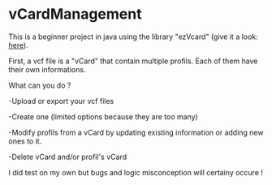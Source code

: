 # vCardManagement


This is a beginner project in java using the library "ezVcard" (give it a look: <a href="https://github.com/mangstadt/ez-vcard">here</a>). 


First, a vcf file is a "vCard" that contain multiple profils. Each of them have their own informations.

What can you do ?


-Upload or export your vcf files

-Create one (limited options because they are too many)

-Modify profils from a vCard by updating existing information or adding new ones to it.

-Delete vCard and/or profil's vCard


I did test on my own but bugs and logic misconception will certainy occure !
